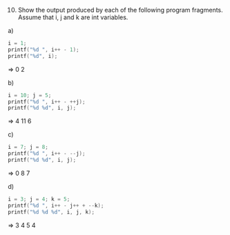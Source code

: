 10) Show the output produced by each of the following program fragments.
Assume that i, j and k are int variables.

a)

```c
i = 1;
printf("%d ", i++ - 1);
printf("%d", i);
```
=> 0 2

b)

```c
i = 10; j = 5;
printf("%d ", i++ - ++j);
printf("%d %d", i, j);
```
=> 4 11 6

c)

```c
i = 7; j = 8;
printf("%d ", i++ - --j);
printf("%d %d", i, j);
```

=> 0 8 7

d)

```c
i = 3; j = 4; k = 5;
printf("%d ", i++ - j++ + --k);
printf("%d %d %d", i, j, k);
```

=> 3 4 5 4
